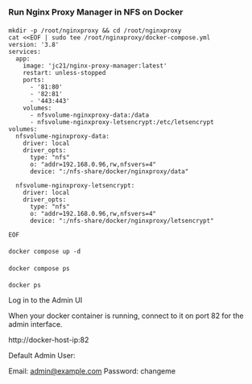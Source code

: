### Run Nginx Proxy Manager in NFS on Docker

####
    mkdir -p /root/nginxproxy && cd /root/nginxproxy
    cat <<EOF | sudo tee /root/nginxproxy/docker-compose.yml
    version: '3.8'
    services:
      app:
        image: 'jc21/nginx-proxy-manager:latest'
        restart: unless-stopped
        ports:
          - '81:80'
          - '82:81'
          - '443:443'
        volumes:
          - nfsvolume-nginxproxy-data:/data
          - nfsvolume-nginxproxy-letsencrypt:/etc/letsencrypt
    volumes:
      nfsvolume-nginxproxy-data:
        driver: local
        driver_opts:
          type: "nfs"
          o: "addr=192.168.0.96,rw,nfsvers=4"
          device: ":/nfs-share/docker/nginxproxy/data"

      nfsvolume-nginxproxy-letsencrypt:
        driver: local
        driver_opts:
          type: "nfs"
          o: "addr=192.168.0.96,rw,nfsvers=4"
          device: ":/nfs-share/docker/nginxproxy/letsencrypt"

    EOF
####
    docker compose up -d
####
    docker compose ps
####
    docker ps

Log in to the Admin UI

When your docker container is running, connect to it on port 82 for the admin interface.

http://docker-host-ip:82

Default Admin User:

Email:    admin@example.com
Password: changeme
